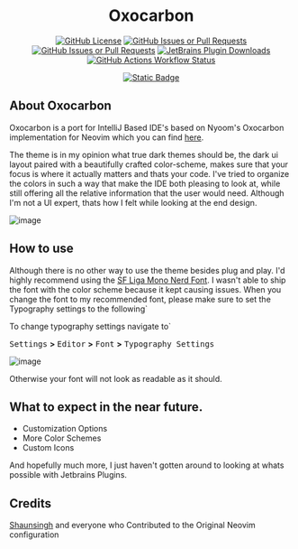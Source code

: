 <div align="center">

# Oxocarbon

</div>

<div align="center">
 
[![GitHub License](https://img.shields.io/github/license/ImLynxie/Oxocarbon?style=for-the-badge&logo=Github&labelColor=191919&color=ff74b8)](https://github.com/ImLynxie/Oxocarbon/blob/master/LICENSE)
[![GitHub Issues or Pull Requests](https://img.shields.io/github/issues/ImLynxie/Oxocarbon?style=for-the-badge&logo=github&labelColor=191919&color=ff74b8)](https://github.com/ImLynxie/Oxocarbon/issues)
[![GitHub Issues or Pull Requests](https://img.shields.io/github/issues-pr/ImLynxie/Oxocarbon?style=for-the-badge&logo=github&labelColor=191919&color=ff74b8)](https://github.com/ImLynxie/Oxocarbon/pulls)
[![JetBrains Plugin Downloads](https://img.shields.io/jetbrains/plugin/d/23806?style=for-the-badge&logo=Intellij&label=Plugin%20Downloads&labelColor=191919&color=ff74b8)](https://plugins.jetbrains.com/plugin/23806-oxocarbon?noRedirect=true)
<br/>
[![GitHub Actions Workflow Status](https://img.shields.io/github/actions/workflow/status/ImLynxie/Oxocarbon/publish.yml?style=for-the-badge&label=Build&labelColor=191919&color=ff74b8)](https://github.com/ImLynxie/Oxocarbon/actions/workflows/publish.yml)
</div>

<div align="center">

[![Static Badge](https://img.shields.io/badge/Download%20Plugin%20Here-191919?style=for-the-badge&labelColor=191919)](https://plugins.jetbrains.com/plugin/23806-oxocarbon?noRedirect=true)

</div>

## About Oxocarbon

Oxocarbon is a port for IntelliJ Based IDE's based on Nyoom's Oxocarbon implementation for Neovim which you can find [here](https://github.com/nyoom-engineering/nyoom.nvim?tab=readme-ov-file).

The theme is in my opinion what true dark themes should be, the dark ui layout paired with a beautifully crafted color-scheme, makes sure that your focus is where it actually matters and thats your code. 
I've tried to organize the colors in such a way that make the IDE both pleasing to look at, while still offering all the relative information that the user would need. Although I'm not a UI expert, thats how I felt while looking
at the end design.

![image](https://github.com/ImLynxie/Oxocarbon/assets/45225562/4d972634-e73f-445c-8ea6-1022e6fe0b53)


## How to use

Although there is no other way to use the theme besides plug and play. I'd highly recommend using the [SF Liga Mono Nerd Font](https://github.com/shaunsingh/SFMono-Nerd-Font-Ligaturized). I wasn't able to ship the font with the color scheme
because it kept causing issues. When you change the font to my recommended font, please make sure to set the Typography settings to the following`

To change typography settings navigate to` 

<kbd>Settings</kbd> **>** <kbd>Editor</kbd> **>** <kbd>Font</kbd> **>** <kbd>Typography Settings</kbd>

![image](https://github.com/ImLynxie/Oxocarbon/assets/45225562/8606a8a8-d6ac-4299-a5c3-40e732f3e2d4)

Otherwise your font will not look as readable as it should.

## What to expect in the near future.

- Customization Options
- More Color Schemes
- Custom Icons

And hopefully much more, I just haven't gotten around to looking at whats possible with Jetbrains Plugins.

## Credits

[Shaunsingh](https://github.com/shaunsingh) and everyone who Contributed to the Original Neovim configuration
